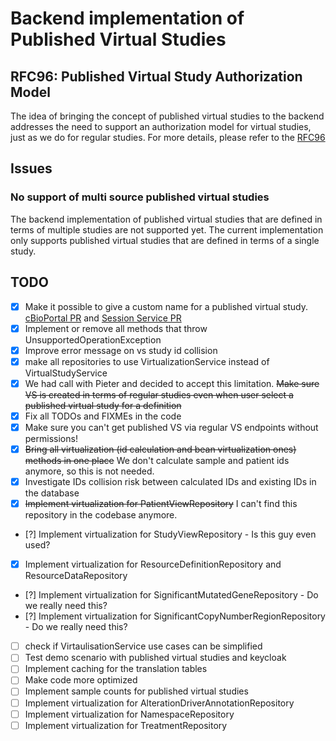 # Backend implementation of Published Virtual Studies

## RFC96: Published Virtual Study Authorization Model
The idea of bringing the concept of published virtual studies to the backend addresses the need to support an authorization model for virtual studies, just as we do for regular studies.
For more details, please refer to the [RFC96](https://docs.google.com/document/d/1aLRzLZvz0hzIM3nf2vqnSayEEjiUVOt3mP2xrUhufaU/edit?tab=t.0#heading=h.4ow08ycx7u0g)

## Issues

### No support of multi source published virtual studies
 
The backend implementation of published virtual studies that are defined in terms of multiple studies are not supported yet. The current implementation only supports published virtual studies that are defined in terms of a single study.

## TODO

- [x] Make it possible to give a custom name for a published virtual study. [cBioPortal PR](https://github.com/cBioPortal/cbioportal/pull/11611) and [Session Service PR](https://github.com/cBioPortal/cbioportal/pull/11611)
- [x] Implement or remove all methods that throw UnsupportedOperationException
- [x] Improve error message on vs study id collision
- [x] make all repositories to use VirtualizationService instead of VirtualStudyService
- [x] We had call with Pieter and decided to accept this limitation. ~~Make sure VS is created in terms of regular studies even when user select a published virtual study for a definition~~
- [x] Fix all TODOs and FIXMEs in the code
- [x] Make sure you can't get published VS via regular VS endpoints without permissions!
- [x] ~~Bring all virtualization (id calculation and bean virtualization ones) methods in one place~~ We don't calculate sample and patient ids anymore, so this is not needed.
- [x] Investigate IDs collision risk between calculated IDs and existing IDs in the database
- [x] ~~Implement virtualization for PatientViewRepository~~ I can't find this repository in the codebase anymore.
- [?] Implement virtualization for StudyViewRepository - Is this guy even used?
- [x] Implement virtualization for ResourceDefinitionRepository and ResourceDataRepository
- [?] Implement virtualization for SignificantMutatedGeneRepository - Do we really need this?
- [?] Implement virtualization for SignificantCopyNumberRegionRepository - Do we really need this?
- [ ] check if VirtaulisationService use cases can be simplified
- [ ] Test demo scenario with published virtual studies and keycloak
- [ ] Implement caching for the translation tables
- [ ] Make code more optimized
- [ ] Implement sample counts for published virtual studies
- [ ] Implement virtualization for AlterationDriverAnnotationRepository
- [ ] Implement virtualization for NamespaceRepository
- [ ] Implement virtualization for TreatmentRepository
